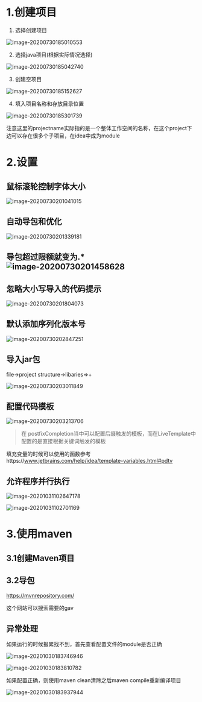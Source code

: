 # 1.创建项目

1. 选择创建项目

![image-20200730185010553](idea.assets/image-20200730185010553.png)

2. 选择java项目(根据实际情况选择)

![image-20200730185042740](idea.assets/image-20200730185042740.png)

3. 创建空项目

![image-20200730185152627](idea.assets/image-20200730185152627.png)

4. 填入项目名称和存放目录位置

![image-20200730185301739](idea.assets/image-20200730185301739.png)

注意这里的projectname实际指的是一个整体工作空间的名称，在这个project下边可以存在很多个子项目，在idea中成为module

# 2.设置

## 鼠标滚轮控制字体大小

![image-20200730201041015](idea.assets/image-20200730201041015.png)

## 自动导包和优化

![image-20200730201339181](idea.assets/image-20200730201339181.png)

## 导包超过限额就变为.*![image-20200730201458628](idea.assets/image-20200730201458628.png)

## 忽略大小写导入的代码提示

![image-20200730201804073](idea.assets/image-20200730201804073.png)

## 默认添加序列化版本号

![image-20200730202847251](idea.assets/image-20200730202847251.png)

## 导入jar包

file->project structure->libaries=>+

![image-20200730203011849](idea.assets/image-20200730203011849.png)

## 配置代码模板

![image-20200730203213706](idea.assets/image-20200730203213706.png)

> 在 postfixCompletion当中可以配置后缀触发的模板，而在LiveTemplate中配置的是直接根据关键词触发的模板

填充变量的时候可以使用的函数参考https://www.jetbrains.com/help/idea/template-variables.html#pdtv

## 允许程序并行执行

![image-20201031102647178](E:\github\fuckJava\工具说明\idea\idea.assets\image-20201031102647178.png)

![image-20201031102701169](E:\github\fuckJava\工具说明\idea\idea.assets\image-20201031102701169.png)

# 3.使用maven

## 3.1创建Maven项目

## 3.2导包

https://mvnrepository.com/

这个网站可以搜索需要的gav

## 异常处理

如果运行的时候报累找不到，首先查看配置文件的module是否正确

![image-20201030183746946](E:\github\fuckJava\工具说明\idea\idea.assets\image-20201030183746946.png)

![image-20201030183810782](E:\github\fuckJava\工具说明\idea\idea.assets\image-20201030183810782.png)

如果配置正确，则使用maven clean清除之后maven compile重新编译项目

![image-20201030183937944](E:\github\fuckJava\工具说明\idea\idea.assets\image-20201030183937944.png)